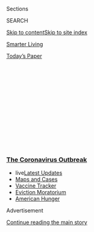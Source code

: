 <div id="app">

<div>

<div>

<div>

<div class="NYTAppHideMasthead css-1q2w90k e1suatyy0">

<div class="section css-ui9rw0 e1suatyy2">

<div class="css-eph4ug er09x8g0">

<div class="css-6n7j50">

</div>

<span class="css-1dv1kvn">Sections</span>

<div class="css-10488qs">

<span class="css-1dv1kvn">SEARCH</span>

</div>

[Skip to content](#site-content)[Skip to site index](#site-index)

</div>

<div id="masthead-section-label" class="css-1wr3we4 eaxe0e00">

[Smarter
Living](https://www.nytimes3xbfgragh.onion/section/smarter-living)

</div>

<div class="css-10698na e1huz5gh0">

</div>

</div>

<div id="masthead-bar-one" class="section hasLinks css-15hmgas e1csuq9d3">

<div class="css-uqyvli e1csuq9d0">

</div>

<div class="css-1uqjmks e1csuq9d1">

</div>

<div class="css-9e9ivx">

[](https://myaccount.nytimes3xbfgragh.onion/auth/login?response_type=cookie&client_id=vi)

</div>

<div class="css-1bvtpon e1csuq9d2">

[Today’s
Paper](https://www.nytimes3xbfgragh.onion/section/todayspaper)

</div>

</div>

</div>

</div>

<div data-aria-hidden="false">

<div id="site-content" data-role="main">

<div>

<div class="css-1aor85t" style="opacity:0.000000001;z-index:-1;visibility:hidden">

<div class="css-1hqnpie">

<div class="css-epjblv">

<span class="css-17xtcya">[Smarter
Living](/section/smarter-living)</span><span class="css-x15j1o">|</span><span class="css-fwqvlz">Wondering
About Social
Distancing?</span>

</div>

<div class="css-k008qs">

<div class="css-1iwv8en">

<span class="css-18z7m18"></span>

<div>

</div>

</div>

<span class="css-1n6z4y">https://nyti.ms/33mJFvv</span>

<div class="css-1705lsu">

<div class="css-4xjgmj">

<div class="css-4skfbu" data-role="toolbar" data-aria-label="Social Media Share buttons, Save button, and Comments Panel with current comment count" data-testid="share-tools">

  - 
  - 
  - 
  - 
    
    <div class="css-6n7j50">
    
    </div>

  - 

</div>

</div>

</div>

</div>

</div>

</div>

<div class="css-13pd83m">

<div class="css-l9svim">

### [<span class="css-pa1jbp"><span class="css-1rxm0ex">The Coronavirus</span><span class="css-1rxm0ex"> Outbreak</span></span>](https://www.nytimes3xbfgragh.onion/news-event/coronavirus?name=styln-coronavirus-national&region=TOP_BANNER&block=storyline_menu_recirc&action=click&pgtype=Article&impression_id=912db9f0-efba-11ea-9307-2f39405dea1d&variant=undefined)

  - <span class="css-ousu42"><span class="css-12clwdu">live</span>[Latest
    Updates](https://www.nytimes3xbfgragh.onion/2020/09/05/world/coronavirus-covid.html?name=styln-coronavirus-national&region=TOP_BANNER&block=storyline_menu_recirc&action=click&pgtype=Article&impression_id=912db9f1-efba-11ea-9307-2f39405dea1d&variant=undefined)</span>
  - <span class="css-ousu42">[Maps and
    Cases](https://www.nytimes3xbfgragh.onion/interactive/2020/us/coronavirus-us-cases.html?name=styln-coronavirus-national&region=TOP_BANNER&block=storyline_menu_recirc&action=click&pgtype=Article&impression_id=912db9f2-efba-11ea-9307-2f39405dea1d&variant=undefined)</span>
  - <span class="css-ousu42">[Vaccine
    Tracker](https://www.nytimes3xbfgragh.onion/interactive/2020/science/coronavirus-vaccine-tracker.html?name=styln-coronavirus-national&region=TOP_BANNER&block=storyline_menu_recirc&action=click&pgtype=Article&impression_id=912db9f3-efba-11ea-9307-2f39405dea1d&variant=undefined)</span>
  - <span class="css-ousu42">[Eviction
    Moratorium](https://www.nytimes3xbfgragh.onion/2020/09/02/your-money/eviction-moratorium-covid.html?name=styln-coronavirus-national&region=TOP_BANNER&block=storyline_menu_recirc&action=click&pgtype=Article&impression_id=912de100-efba-11ea-9307-2f39405dea1d&variant=undefined)</span>
  - <span class="css-ousu42">[American
    Hunger](https://www.nytimes3xbfgragh.onion/interactive/2020/09/02/magazine/food-insecurity-hunger-us.html?name=styln-coronavirus-national&region=TOP_BANNER&block=storyline_menu_recirc&action=click&pgtype=Article&impression_id=912de101-efba-11ea-9307-2f39405dea1d&variant=undefined)</span>

</div>

</div>

<div id="top-wrapper" class="css-1sy8kpn">

<div id="top-slug" class="css-l9onyx">

Advertisement

</div>

[Continue reading the main
story](#after-top)

<div class="ad top-wrapper" style="text-align:center;height:100%;display:block;min-height:250px">

<div id="top" class="place-ad" data-position="top" data-size-key="top">

</div>

</div>

<div id="after-top">

</div>

</div>

<div>

<div id="sponsor-wrapper" class="css-1hyfx7x">

<div id="sponsor-slug" class="css-19vbshk">

Supported by

</div>

[Continue reading the main
story](#after-sponsor)

<div id="sponsor" class="ad sponsor-wrapper" style="text-align:center;height:100%;display:block">

</div>

<div id="after-sponsor">

</div>

</div>

<div class="css-186x18t">

</div>

<div class="css-1vkm6nb ehdk2mb0">

# Wondering About Social Distancing?

</div>

Answers to your most common questions about the best practices for
stemming the tide of the coronavirus
pandemic.

<div class="css-79elbk" data-testid="photoviewer-wrapper">

<div class="css-z3e15g" data-testid="photoviewer-wrapper-hidden">

</div>

<div class="css-1a48zt4 ehw59r15" data-testid="photoviewer-children">

![<span class="css-16f3y1r e13ogyst0" data-aria-hidden="true"> </span><span class="css-cnj6d5 e1z0qqy90" itemprop="copyrightHolder"><span class="css-1ly73wi e1tej78p0">Credit...</span><span><span>David
Ramos/Getty
Images</span></span></span>](https://static01.graylady3jvrrxbe.onion/images/2020/03/16/travel/16social-distancing-coronavirus1/16social-distancing-coronavirus1-articleLarge.jpg?quality=75&auto=webp&disable=upscale)

</div>

</div>

<div class="css-18e8msd">

<div class="css-vp77d3 epjyd6m0">

<div class="css-1baulvz">

By <span class="css-1baulvz last-byline" itemprop="name">Apoorva
Mandavilli</span>

</div>

</div>

  - 
    
    <div class="css-ld3wwf e16638kd2">
    
    March 16,
    2020
    
    </div>

  - 
    
    <div class="css-4xjgmj">
    
    <div class="css-d8bdto" data-role="toolbar" data-aria-label="Social Media Share buttons, Save button, and Comments Panel with current comment count" data-testid="share-tools">
    
      - 
      - 
      - 
      - 
        
        <div class="css-6n7j50">
        
        </div>
    
      - 
    
    </div>
    
    </div>

</div>

</div>

<div class="section meteredContent css-1r7ky0e" name="articleBody" itemprop="articleBody">

<div class="css-1fanzo5 StoryBodyCompanionColumn">

<div class="css-53u6y8">

On Sunday, the Centers for Disease Control and Prevention recommended
against any [gatherings of 50 or more
people](https://www.cdc.gov/coronavirus/2019-ncov/community/large-events/mass-gatherings-ready-for-covid-19.html)
over the next eight weeks, in an effort to contain the coronavirus
pandemic. Many public schools, libraries, universities, places of
worship, and sporting and cultural institutions have also shut down for
at least the next few weeks. These measures are an attempt to enforce
distance between people, a proven way to slow pandemics.

Experts have also been urging people to practice voluntary “[social
distancing](https://www.nytimes3xbfgragh.onion/2020/04/14/us/bishop-gerald-glenn-coronavirus.html).”
The term has been trending on Twitter, with even President Trump
[endorsing
it](https://twitter.com/realDonaldTrump/status/1238824050924883968) on
Saturday.

Still, people all over the United States have been out in large numbers
at restaurants, bars and even sporting events, suggesting more than a
little confusion around what social distancing is and who should be
practicing it.

This is deeply worrying, experts said, because even those who become
only mildly ill — and maybe even those who never even know they are
infected — can propel the exponential movement of the virus through the
population.

</div>

</div>

<div class="css-1fanzo5 StoryBodyCompanionColumn">

<div class="css-53u6y8">

They emphasized that it’s important for everyone to practice social
distancing, not just those considered to be at high risk or who are
seriously ill.

“These are not normal times, this is not a drill,” said Dr. Jeanne
Marrazzo, director of infectious diseases at the University of Alabama
in Birmingham. “We have never been through anything like this before.”

What exactly is social distancing? We asked experts for practical
guidance.

## What is social distancing?

Put simply, the idea is to maintain a distance between you and other
people — in this case, at least six feet.

That also means minimizing contact with people. Avoid public
transportation whenever possible, limit nonessential travel, work from
home and skip social gatherings — and definitely do not go to crowded
bars and sporting arenas.

“Every single reduction in the number of contacts you have per day with
relatives, with friends, co-workers, in school will have a significant
impact on the ability of the virus to spread in the population,” said
Dr. Gerardo Chowell, chair of population health sciences at Georgia
State University.

</div>

</div>

<div class="css-1fanzo5 StoryBodyCompanionColumn">

<div class="css-53u6y8">

This strategy saved thousands of lives both during the Spanish flu
pandemic of 1918 and, more recently, in Mexico City during the 2009 flu
pandemic.

<div id="NYT_MAIN_CONTENT_1_REGION" class="css-9tf9ac">

<div>

<div id="styln-covid-updates-world" class="section interactive-content interactive-size-medium css-1ftcdic">

<div class="css-17ih8de interactive-body">

<div id="styln-briefing-block" data-asset-id="QXJ0aWNsZTpueXQ6Ly9hcnRpY2xlLzI5YzI0NTk0LWYzYTUtNTQ2ZS1hMWNmLWFkZWYxODdiZTJiOQ==">

<div class="briefing-block-header-section">

# [Latest Updates: The Coronavirus Outbreak](https://www.nytimes3xbfgragh.onion/2020/09/04/world/covid-19-coronavirus.html?action=click&pgtype=Article&state=default&region=MAIN_CONTENT_1&context=storylines_live_updates)

<div class="briefing-block-ts">

Updated 2020-09-05T12:05:40.998Z

</div>

</div>

  - [Research connects vaping to a higher chance of catching the virus —
    and suffering its worst
    effects.](https://www.nytimes3xbfgragh.onion/2020/09/04/world/covid-19-coronavirus.html?action=click&pgtype=Article&state=default&region=MAIN_CONTENT_1&context=storylines_live_updates#link-1654f6ad)
  - [Another college football game won’t be played as
    planned.](https://www.nytimes3xbfgragh.onion/2020/09/04/world/covid-19-coronavirus.html?action=click&pgtype=Article&state=default&region=MAIN_CONTENT_1&context=storylines_live_updates#link-52e4198a)
  - [Pharmaceutical companies plan a joint pledge on safety standards as
    they move vaccines to the
    marketplace.](https://www.nytimes3xbfgragh.onion/2020/09/04/world/covid-19-coronavirus.html?action=click&pgtype=Article&state=default&region=MAIN_CONTENT_1&context=storylines_live_updates#link-181cef0)

<div class="briefing-block-footer">

<div class="briefing-block-footer-meta">

[See more
updates](https://www.nytimes3xbfgragh.onion/2020/09/04/world/covid-19-coronavirus.html?action=click&pgtype=Article&state=default&region=MAIN_CONTENT_1&context=storylines_live_updates)

</div>

<div class="briefing-block-briefinglinks">

<span>More live coverage:</span>
[Markets](https://www.nytimes3xbfgragh.onion/live/2020/09/04/business/stock-market-today-coronavirus?action=click&pgtype=Article&state=default&region=MAIN_CONTENT_1&context=storylines_live_updates)

</div>

</div>

</div>

</div>

</div>

</div>

</div>

## I’m young and don’t have any risk factors. Can I continue to socialize?

Please don’t. There is no question that older people and those with
underlying health conditions are most vulnerable to the virus, but young
people are by no means immune.

And there is a greater public health imperative. Even people who show
only mild symptoms may pass the virus to many, many others —
particularly in the early course of the infection, before they even
realize they are sick. So you might keep the chain of infection going
right to your own older or high-risk relatives. You may also contribute
to the number of people infected, causing the pandemic to grow rapidly
and overwhelm the health care system.

If you ignore the guidance on social distancing, you will essentially
put yourself and everyone else at much higher risk.

Experts acknowledged that social distancing is tough, especially for
young people who are used to gathering in groups. But even cutting down
the number of gatherings, and the number of people in any group, will
help.

## Can I leave my house?

Absolutely. The experts were unanimous in their answer to this question.

It’s O.K. to go outdoors for fresh air and exercise — to walk your dog,
go for a hike or ride your bicycle, for example. The point is not to
remain indoors, but to avoid being in close contact with people.

You may also need to leave the house for medicines or other essential
resources. But there are things you can do to keep yourself and others
safe during and after these excursions.

</div>

</div>

<div class="css-1fanzo5 StoryBodyCompanionColumn">

<div class="css-53u6y8">

When you do leave your home, wipe down any surfaces you come into
contact with, disinfect your hands with an alcohol-based sanitizer and
avoid touching your face. Above all, frequently wash your hands —
especially whenever you come in from outside, before you eat or before
you’re in contact with the very old or very young.

## Can I go to the supermarket?

Yes. But buy as much as you can at a time in order to minimize the
number of trips, and pick a time when the store is least likely to be
crowded.

<div id="NYT_MAIN_CONTENT_2_REGION" class="css-9tf9ac">

<div>

</div>

</div>

When you do go, be aware that any surface inside the store may be
contaminated. Use a disinfecting wipe to clean the handle of the grocery
cart, for example. Experts did not recommend wearing gloves, but if you
do use them, make sure you don’t touch your face until you have removed
the gloves.

Dr. Caitlin Rivers, an epidemiologist at Johns Hopkins University,
recommends stowing your cellphone in an inaccessible place so that you
don’t absent-mindedly reach for it while shopping. “That could be a
transmission opportunity,” she said.

If it’s a long shopping trip, you may want to bring hand sanitizer with
you and disinfect your hands in between. And when you get home, Dr.
Rivers said, wash your hands right away.

Those at high risk may want to avoid even these outings if they can help
it, especially if they live in densely populated areas.

Dr. Marrazzo said her mother is an “incredibly healthy” 93-year-old who
usually drives herself to the store, but she said she has asked her
mother not to go out during this time, because “the risks are too great
given the age-related mortality we’re seeing.”

</div>

</div>

<div class="css-1fanzo5 StoryBodyCompanionColumn">

<div class="css-53u6y8">

## Can I go out to dinner at a restaurant?

Some countries have closed down restaurants and bars for the next few
weeks, but there is no specific nationwide guidance yet on this in the
U.S. beyond the C.D.C.’s recommendation against gatherings of more than
50 people.

Before New York City announced it would be [shutting down restaurants
and
bars](https://www.nytimes3xbfgragh.onion/2020/03/15/nyregion/new-york-coronavirus.html#link-709bff21),
they were supposed to be operating at half capacity to maintain social
distancing and soften the economic impact. But in small restaurants,
that may still mean you’re too close to other diners. It’s also not
possible to maintain true social distance from the people preparing or
serving the food.

In general, avoid going out to restaurants, Dr. Marrazzo said, but, “If
you’re going to go, go to some place that you trust.” Choose spacious
restaurants and ones where the staff members likely practice good
hygiene. Better yet, opt for takeout. If you’re concerned for the
restaurant’s financial future, ask about purchasing gift certificates
you can redeem
later.

<div id="NYT_MAIN_CONTENT_3_REGION" class="css-9tf9ac">

<div>

<div id="styln-prism-freeform-1594220623585" class="section interactive-content interactive-size-medium css-1ftcdic">

<div class="css-17ih8de interactive-body">

<div id="prism-freeform-block-62914" class="css-19mumt8" data-role="complementary" data-storyline="The Coronavirus Outbreak" data-truncated="true" tabindex="0">

<div class="css-a8d9oz">

<div class="css-eb027h">

[](https://www.nytimes3xbfgragh.onion/news-event/coronavirus?action=click&pgtype=Article&state=default&region=MAIN_CONTENT_3&context=storylines_faq)

### The Coronavirus Outbreak ›

#### Frequently Asked Questions

Updated September 4, 2020

  - #### What are the symptoms of coronavirus?
    
      - In the beginning, the coronavirus [seemed like it was primarily
        a respiratory
        illness](https://www.nytimes3xbfgragh.onion/article/coronavirus-facts-history.html?action=click&pgtype=Article&state=default&region=MAIN_CONTENT_3&context=storylines_faq#link-6817bab5) —
        many patients had fever and chills, were weak and tired, and
        coughed a lot, though some people don’t show many symptoms at
        all. Those who seemed sickest had pneumonia or acute respiratory
        distress syndrome and received supplemental oxygen. By now,
        doctors have identified many more symptoms and syndromes. In
        April, [the C.D.C. added to the list of early
        signs](https://www.nytimes3xbfgragh.onion/2020/04/27/health/coronavirus-symptoms-cdc.html?action=click&pgtype=Article&state=default&region=MAIN_CONTENT_3&context=storylines_faq) sore
        throat, fever, chills and muscle aches. Gastrointestinal upset,
        such as diarrhea and nausea, has also been observed. Another
        telltale sign of infection may be a sudden, profound diminution
        of one’s [sense of smell and
        taste.](https://www.nytimes3xbfgragh.onion/2020/03/22/health/coronavirus-symptoms-smell-taste.html?action=click&pgtype=Article&state=default&region=MAIN_CONTENT_3&context=storylines_faq) Teenagers
        and young adults in some cases have developed painful red and
        purple lesions on their fingers and toes — nicknamed “Covid toe”
        — but few other serious symptoms.

  - #### Why is it safer to spend time together outside?
    
      - [Outdoor
        gatherings](https://www.nytimes3xbfgragh.onion/2020/05/15/us/coronavirus-what-to-do-outside.html?action=click&pgtype=Article&state=default&region=MAIN_CONTENT_3&context=storylines_faq) lower
        risk because wind disperses viral droplets, and sunlight can
        kill some of the virus. Open spaces prevent the virus from
        building up in concentrated amounts and being inhaled, which can
        happen when infected people exhale in a confined space for long
        stretches of time, said Dr. Julian W. Tang, a virologist at the
        University of Leicester.

  - #### Why does standing six feet away from others help?
    
      - The coronavirus spreads primarily through droplets from your
        mouth and nose, especially when you cough or sneeze. The C.D.C.,
        one of the organizations using that measure, [bases its
        recommendation of six
        feet](https://www.nytimes3xbfgragh.onion/2020/04/14/health/coronavirus-six-feet.html?action=click&pgtype=Article&state=default&region=MAIN_CONTENT_3&context=storylines_faq) on
        the idea that most large droplets that people expel when they
        cough or sneeze will fall to the ground within six feet. But six
        feet has never been a magic number that guarantees complete
        protection. Sneezes, for instance, can launch droplets a lot
        farther than six feet, [according to a recent
        study](https://jamanetwork.com/journals/jama/fullarticle/2763852).
        It's a rule of thumb: You should be safest standing six feet
        apart outside, especially when it's windy. But keep a mask on at
        all times, even when you think you’re far enough apart.

  - #### I have antibodies. Am I now immune?
    
      - As of right now,[ that seems likely, for at least several
        months.](https://www.nytimes3xbfgragh.onion/2020/07/22/health/covid-antibodies-herd-immunity.html?action=click&pgtype=Article&state=default&region=MAIN_CONTENT_3&context=storylines_faq) There
        have been frightening accounts of people suffering what seems to
        be a second bout of Covid-19. But experts say these patients may
        have a drawn-out course of infection, with the virus taking a
        slow toll weeks to months after initial exposure. People
        infected with the coronavirus typically
        [produce](https://www.nature.com/articles/s41586-020-2456-9) immune
        molecules called antibodies, which are [protective proteins made
        in response to an
        infection](https://www.nytimes3xbfgragh.onion/2020/05/07/health/coronavirus-antibody-prevalence.html?action=click&pgtype=Article&state=default&region=MAIN_CONTENT_3&context=storylines_faq)[.
        These antibodies
        may](https://www.nytimes3xbfgragh.onion/2020/05/07/health/coronavirus-antibody-prevalence.html?action=click&pgtype=Article&state=default&region=MAIN_CONTENT_3&context=storylines_faq) last
        in the body [only two to three
        months](https://www.nature.com/articles/s41591-020-0965-6),
        which may seem worrisome, but that’s perfectly normal after an
        acute infection subsides, said Dr. Michael Mina, an immunologist
        at Harvard University. It may be possible to get the coronavirus
        again, but it’s highly unlikely that it would be possible in a
        short window of time from initial infection or make people
        sicker the second time.

  - #### What are my rights if I am worried about going back to work?
    
      - Employers have to provide [a safe
        workplace](https://www.osha.gov/SLTC/covid-19/standards.html) with
        policies that protect everyone equally. [And if one of your
        co-workers tests positive for the coronavirus, the
        C.D.C.](https://www.nytimes3xbfgragh.onion/article/coronavirus-money-unemployment.html?action=click&pgtype=Article&state=default&region=MAIN_CONTENT_3&context=storylines_faq) has
        said that [employers should tell their
        employees](https://www.cdc.gov/coronavirus/2019-ncov/community/guidance-business-response.html) --
        without giving you the sick employee’s name -- that they may
        have been exposed to the
virus.

<div id="styln-survey-component-62914" class="styln-survey-component" data-surveyname="faq" data-surveystoryline="coronavirus">

</div>

</div>

<div class="css-6mllg9">

</div>

<div class="css-pmm6ed">

<span class="css-5gimkt"></span>

</div>

</div>

</div>

</div>

</div>

</div>

</div>

## Can family come to visit?

That depends on who is in your family and how healthy they are.

“Certainly, sick family should not visit,” said Dr. Marrazzo. “If you
have vulnerable people in your family, or who are very old, then limit
in-person contact.”

But if everyone in the family is young and healthy, then some careful
interaction in small groups is probably OK. “The smaller the gathering,
the healthier the people are to start with, the lower the risk of the
situation is going to be,” she said.

At the same time, you don’t want family members to feel isolated or not
have the support of loved ones, so check in with them by phone or plan
activities to do with them on video.

## Can I take my kids to the playground?

That depends. If your children have any illness, even if it’s not
related to the coronavirus, keep them at home.

</div>

</div>

<div class="css-1fanzo5 StoryBodyCompanionColumn">

<div class="css-53u6y8">

If they seem healthy and desperately need to burn energy, outdoor
activities such as bike rides are generally OK. But “people, especially
in higher-risk areas, may want to think twice about trips to
high-traffic public areas like the playground,” said Dr. Neha Chaudhary,
a psychiatrist at Harvard Medical School.

Kids also tend to touch their mouths, noses and faces constantly, so
parks or playgrounds with few kids and few contaminated surfaces are
ideal. Take hand sanitizer with you and clean any surfaces with
disinfecting wipes before they play.

Serious [illness from this virus in kids is
rare](https://www.nytimes3xbfgragh.onion/2020/02/05/health/coronavirus-children.html),
so the kids themselves might be safe. “That doesn’t mean they can’t come
home and give it to Grandma,” said Dr. Marazzo.

So kids should wash their hands often, especially before they come into
contact with older or high-risk family
members.

## I’m scared to feel alone. Is there anything I can do to make this easier?

It’s a scary and uncertain time. Staying in touch with family and
friends is more important than ever, because we are biologically
hard-wired to seek each other out when we are stressed, said Dr.
Jonathan Kanter, director for the Center for Science of Social
connection at the University of Washington in Seattle.

Dr. Kanter said he was particularly worried about the long-term impact
of social isolation on both the sick and the healthy. The absence of
physical touch can have a profound impact on our stress levels, he said,
and make us feel under threat.

He said even imagining a warm embrace from a loved one can calm the
body’s fight-or-flight response.

</div>

</div>

<div class="css-1fanzo5 StoryBodyCompanionColumn">

<div class="css-53u6y8">

In the meantime, we are lucky enough to have technologies at hand that
can maintain social connections. “It’s important to note that social
distancing does not mean social isolation,” Dr. Chaudhary said.

She suggested people stay connected via social media, chat and video. Be
creative: Schedule dinners with friends over FaceTime, participate in
online game nights, plan to watch television shows at the same time,
enroll in remote learning classes. It’s especially important to reach
out to those who are sick or to high-risk people who are self-isolating.
“A phone call with a voice is better than text, and a video chat is
better than a telephone call,” Dr. Kanter said.

## How long will we need to practice social distancing?

That is a big unknown, experts said. A lot will depend on how well the
social distancing measures in place work and how much we can slow the
pandemic down. But prepare to hunker down for at least a month, and
possibly much longer.

In Seattle, the recommendations on social distancing have continued to
escalate with the number of infections and deaths, and as the health
system has become increasingly strained.

“For now, it’s probably indefinite,” Dr. Marrazzo said. “We’re in
uncharted territory.”

</div>

</div>

</div>

<div>

</div>

<div>

</div>

<div>

</div>

<div>

<div id="bottom-wrapper" class="css-1ede5it">

<div id="bottom-slug" class="css-l9onyx">

Advertisement

</div>

[Continue reading the main
story](#after-bottom)

<div id="bottom" class="ad bottom-wrapper" style="text-align:center;height:100%;display:block;min-height:90px">

</div>

<div id="after-bottom">

</div>

</div>

</div>

</div>

</div>

## Site Index

<div>

</div>

## Site Information Navigation

  - [© <span>2020</span> <span>The New York Times
    Company</span>](https://help.nytimes3xbfgragh.onion/hc/en-us/articles/115014792127-Copyright-notice)

<!-- end list -->

  - [NYTCo](https://www.nytco.com/)
  - [Contact
    Us](https://help.nytimes3xbfgragh.onion/hc/en-us/articles/115015385887-Contact-Us)
  - [Work with us](https://www.nytco.com/careers/)
  - [Advertise](https://nytmediakit.com/)
  - [T Brand Studio](http://www.tbrandstudio.com/)
  - [Your Ad
    Choices](https://www.nytimes3xbfgragh.onion/privacy/cookie-policy#how-do-i-manage-trackers)
  - [Privacy](https://www.nytimes3xbfgragh.onion/privacy)
  - [Terms of
    Service](https://help.nytimes3xbfgragh.onion/hc/en-us/articles/115014893428-Terms-of-service)
  - [Terms of
    Sale](https://help.nytimes3xbfgragh.onion/hc/en-us/articles/115014893968-Terms-of-sale)
  - [Site
    Map](https://spiderbites.nytimes3xbfgragh.onion)
  - [Help](https://help.nytimes3xbfgragh.onion/hc/en-us)
  - [Subscriptions](https://www.nytimes3xbfgragh.onion/subscription?campaignId=37WXW)

</div>

</div>

</div>

</div>

